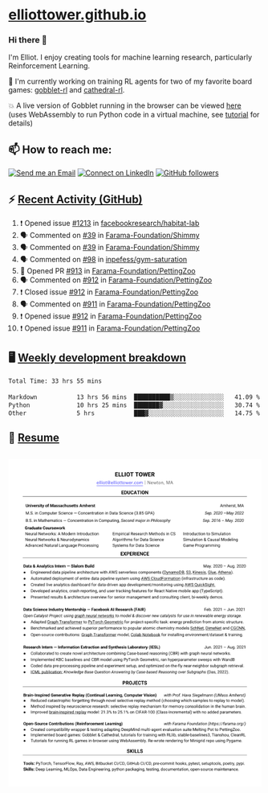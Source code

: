 # [elliottower.github.io](https://github.com/elliottower/elliottower.github.io)

### Hi there 👋

I'm Elliot. I enjoy creating tools for machine learning research, particularly Reinforcement Learning. 

🚀 I'm currently working on training RL agents for two of my favorite board games: [gobblet-rl](https://github.com/elliottower/gobblet-rl) and [cathedral-rl](https://github.com/elliottower/cathedral-rl). 

💥 A live version of Gobblet running in the browser can be viewed [here](https://elliottower.github.io/gobblet-rl/) (uses WebAssembly to run Python code in a virtual machine, see [tutorial](https://github.com/elliottower/gobblet-rl/blob/main/tutorials/WebAssembly/web_assembly.md) for details)


## 📫 How to reach me:

 [![Send me an Email](https://img.shields.io/badge/email-elliot%40elliottower.com-blue)](mailto:elliot@elliottower.com)
 [![Connect on LinkedIn](https://img.shields.io/badge/--linkedin?label=LinkedIn&logo=LinkedIn&style=social)](https://www.linkedin.com/in/elliot-tower)
 [![GitHub followers](https://img.shields.io/github/followers/elliottower?style=social)](https://github.com/elliottower/)
 

## ⚡ [Recent Activity (GitHub)](https://github.com/elliottower)

<!--START_SECTION:activity-->
1. ❗️ Opened issue [#1213](https://github.com/facebookresearch/habitat-lab/issues/1213) in [facebookresearch/habitat-lab](https://github.com/facebookresearch/habitat-lab)
2. 🗣 Commented on [#39](https://github.com/Farama-Foundation/Shimmy/issues/39) in [Farama-Foundation/Shimmy](https://github.com/Farama-Foundation/Shimmy)
3. 🗣 Commented on [#39](https://github.com/Farama-Foundation/Shimmy/issues/39) in [Farama-Foundation/Shimmy](https://github.com/Farama-Foundation/Shimmy)
4. 🗣 Commented on [#98](https://github.com/inpefess/gym-saturation/issues/98) in [inpefess/gym-saturation](https://github.com/inpefess/gym-saturation)
5. 💪 Opened PR [#913](https://github.com/Farama-Foundation/PettingZoo/pull/913) in [Farama-Foundation/PettingZoo](https://github.com/Farama-Foundation/PettingZoo)
6. 🗣 Commented on [#912](https://github.com/Farama-Foundation/PettingZoo/issues/912) in [Farama-Foundation/PettingZoo](https://github.com/Farama-Foundation/PettingZoo)
7. ❗️ Closed issue [#912](https://github.com/Farama-Foundation/PettingZoo/issues/912) in [Farama-Foundation/PettingZoo](https://github.com/Farama-Foundation/PettingZoo)
8. 🗣 Commented on [#911](https://github.com/Farama-Foundation/PettingZoo/issues/911) in [Farama-Foundation/PettingZoo](https://github.com/Farama-Foundation/PettingZoo)
9. ❗️ Opened issue [#912](https://github.com/Farama-Foundation/PettingZoo/issues/912) in [Farama-Foundation/PettingZoo](https://github.com/Farama-Foundation/PettingZoo)
10. ❗️ Opened issue [#911](https://github.com/Farama-Foundation/PettingZoo/issues/911) in [Farama-Foundation/PettingZoo](https://github.com/Farama-Foundation/PettingZoo)
<!--END_SECTION:activity-->


## 🖥️ [Weekly development breakdown](https://wakatime.com/@elliottower)
<!--START_SECTION:waka-->

```text
Total Time: 33 hrs 55 mins

Markdown           13 hrs 56 mins  ██████████▒░░░░░░░░░░░░░░   41.09 %
Python             10 hrs 25 mins  ███████▓░░░░░░░░░░░░░░░░░   30.74 %
Other              5 hrs           ███▓░░░░░░░░░░░░░░░░░░░░░   14.75 %
```

<!--END_SECTION:waka-->


## 📄 [Resume](https://elliottower.github.io/src/pdf/resume.pdf)

<!-- PDF-TO-MARKDOWN:START -->
![Page 1](src/png/page1.png "Page 1")
---
<!-- PDF-TO-MARKDOWN:END -->
